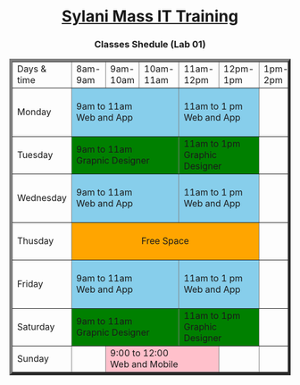 <!DOCTYPE html>
<html lang="en">

<head>
    <meta charset="UTF-8">
    <meta name="viewport" content="width=device-width, initial-scale=1.0">
    <title>TABLE</title>
</head>

<body>
    <CENTER>
        <h1><ins>Sylani Mass IT Training</ins></h1>
    </CENTER>
    <center>
        <h3>Classes Shedule (Lab 01)</h3>
    </center>
    <center>
    <table border="5px">
        <tr>
            <td> Days & <br>
                time</td>
            <td>8am-<br>
                9am</td>
            <td>9am-<br>
                10am</td>
            <td>10am-<br>
                11am</td>
            <td>11am-<br>
                12pm</td>
            <td>12pm-<br>
                1pm</td>
            <td>1pm-<br>
                2pm</td>
            <td>2pm-3pm</td>
            <td>3pm-4pm</td>
            <td>4pm-<br>
                5pm</td>
            <td>5pm</td>
            <td>6pm</td>
            <td>6pm-<br>
                7pm</td>
            <td>9pm-<br>9pm</td>
            <td>9pm-<br>10pm</td>
            <td>10pm-<br>11pm</td>
        </tr>
        <tr>
            <td>Monday</td>
            <td colspan="3" bgcolor="skyblue">9am to 11am<br>
                Web and App</td>
            <td colspan="2" bgcolor="skyblue"> 11am to 1 pm<br>
                Web and App</td>
            <td colspan="1"></td>
            <td colspan="2" bgcolor="orange">
                <center> 2pm to 4pm<br>
                    Video Editing<br>
                    Section A </center>
            </td>
            <td colspan="3" bgcolor="silver">
                <center>4pm To 6pm<br>
                    Graphic Designer<br>
                    Section[A] </center>
            </td>
            <td colspan="2" bgcolor="gray">
                <center>6pm To 9pm<br>
                    Ai and Chatbar<br>
                    Section A </center>
            </td>
            <td colspan="2" bgcolor="skyblue">9pm To 11pm<br>
                Web and App</td>
        </tr>
        <tr>
            <td>Tuesday</td>
            <td colspan="3" bgcolor=" green">9am to 11am<br>
                Grapnic Designer</td>
            <td colspan="2" bgcolor="green">11am to 1pm <br>
                Graphic Designer</td>
            <td colspan="1"></td>
            <td colspan="2" bgcolor="yellow">
                <center>2pm to 4pm<br>
                    CCO [ Sectiob C ]</center>
            </td>
            <td colspan="3" bgcolor="silver">
                <center>4pm To 6pm<br>
                    Graphic Designer<br>
                    Section[B] </center>
            </td>
            <td colspan="2" bgcolor="skyblue">7pm To 9pm <br>
                Web and App</td>
            <td colspan="2"></td>
        </tr>
        <tr>
            <td>Wednesday</td>
            <td colspan="3" bgcolor="skyblue">9am to 11am<br>
                Web and App</td>
            <td colspan="2" bgcolor="skyblue"> 11am to 1 pm<br>
                Web and App</td>
            <td colspan="1"></td>
            <td colspan="2"></td>
            <td colspan="3" bgcolor="silver">
                <center>4pm To 6pm<br>
                    Graphic Designer<br>
                    Section[C] </center>
            </td>
            <td colspan="2" bgcolor="gray">
                <center>6pm To 9pm<br>
                    Ai and Chatbar<br>
                    Section A </center>
            </td>
            <td colspan="2" bgcolor="skyblue">9pm To 11pm<br>
                Web and App</td>
        </tr>
        <tr>
            <td>Thusday</td>
            <td colspan="5" bgcolor="Orange">
                <center>Free Space
                </center>
            </td>
            <td colspan="1"></td>
            <td colspan="2" bgcolor="orange">
                <center> 2pm to 4pm<br>
                    Video Editing<br>
                    Section A </center>
            </td>
            <td colspan="3" bgcolor="silver">
                <center>4pm To 6pm<br>
                    Graphic Designer<br>
                    Section[A] </center>
            </td>
            <td colspan="2" bgcolor="skyblue">7pm To 9pm <br>
                Web and App</td>
            <td colspan="2"></td>
        </tr>
        <tr>
            <td>Friday</td>
            <td colspan="3" bgcolor="skyblue">9am to 11am<br>
                Web and App</td>
            <td colspan="2" bgcolor="skyblue"> 11am to 1 pm<br>
                Web and App</td>
            <td colspan="1"></td>
            <td colspan="2" bgcolor="yellow">
                <center>2pm to 4pm<br>
                    CCO [ Sectiob C ]</center>
            </td>
            <td colspan="3" bgcolor="silver">
                <center>4pm To 6pm<br>
                    Graphic Designer<br>
                    Section[B] </center>
            </td>
            <td colspan="2" bgcolor="gray">
                <center>6pm To 9pm<br>
                    Ai and Chatbar<br>
                    Section A </center>
            </td>
            <td colspan="2" bgcolor="skyblue">9pm To 11pm<br>
                Web and App</td>
        </tr>
        </tr>
        <tr>
            <td>Saturday</td>
            <td colspan="3" bgcolor=" green">9am to 11am<br>
                Grapnic Designer</td>
            <td colspan="2" bgcolor="green">11am to 1pm <br>
                Graphic Designer</td>
            <td colspan="1"></td>
            <td colspan="2"></td>
            <td colspan="3" bgcolor="silver">
                <center>4pm To 6pm<br>
                    Graphic Designer<br>
                    Section[C] </center>
            </td>
            <td colspan="2" bgcolor="skyblue">7pm To 9pm <br>
                Web and App</td>
            <td colspan="2"></td>
        </tr>
        </tr>
        </tr>
        <tr>
            <td>Sunday</td>
            <td colspan="1"></td>
            <td colspan="3" bgcolor="pink">9:00 to 12:00<br>
                Web and Mobile</td>
            <td colspan="1"></td>
            <td colspan="1"></td>
            <td colspan="3" bgcolor="green"> 2pm To 5pm<br>
                Video Editing</td>
            <td colspan="2"></td>
            <td colspan="3" bgcolor="gray"> 5pm To 10pm<br>
                Ai and chatbar</td>
            <td colspan="1"></td>
        </tr>
        </tr>
    </table>
    </center>
</body>

</html>
